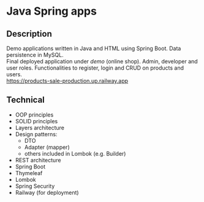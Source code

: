 # Java Spring apps
## Description
Demo applications written in Java and HTML using Spring Boot. Data persistence in MySQL.\
Final deployed application under *demo* (online shop). Admin, developer and user roles. Functionalities to register, login and CRUD on products and users.\
  https://products-sale-production.up.railway.app

## Technical
- OOP principles
- SOLID principles
- Layers architecture
- Design patterns:
  - DTO
  - Adapter (mapper)
  - others included in Lombok (e.g. Builder)
- REST architecture
- Spring Boot
- Thymeleaf
- Lombok
- Spring Security
- Railway (for deployment)
